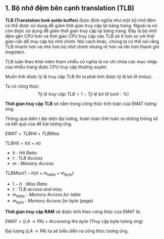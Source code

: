 ## 1. Bộ nhớ đệm bên cạnh translation (TLB)

**TLB (Translation look aside buffer)** được định nghĩa như một bộ nhớ đệm có thể được sử dụng để giảm thời gian truy cập lại bảng trang. Ngoài ra nó còn được sử dụng để giảm thời gian truy cập lại bảng trang. Đây là bộ nhớ đệm gần CPU hơn và thời gian CPU truy cập vào TLB sẽ ít hơn so với thời gian cần để truy cập bộ nhớ chính. Nói cách khác, chúng ta có thể nói rằng TLB nhanh hơn và nhỏ hơn bộ nhớ chính nhưng rẻ hơn và lớn hơn thanh ghi (register).

TLB tuân theo khái niệm tham chiếu có nghĩa là nó chỉ chứa các mục nhập của nhiều trang được CPU truy cập thường xuyên.

Muốn tính được tỷ lệ truy cập TLB thì ta phải tính được tỷ lệ bỏ lỡ (miss).

Ta có công thức:
$$ Tỷ\ lệ\ truy\ cập\ TLB = 1 - Tỷ\ lệ\ bỏ\ lỡ \; ( unit: \% ) $$

**Thời gian truy cập TLB** sẽ nằm trong công thức tính toán của EMAT tương ứng.

Thông qua biến t đại diện đại lương, hoàn toàn tính toán ra những thông số và kết quả của đề bài tương ứng.

$EMAT = TLBHit + TLBMiss$

$TLBHit = h(t+m)$

- $h:Hit\ Ratio$
- $t:TLB\ Access$
- $m:Memory\ Access$

$TLBMiss(1-h)(t+m_{table}+m_{byte})$

- $1-h:Miss\ Ratio$
- $t:TLB\ access\ and\ miss$
- $m_{table}:Memory\ Access\ for\ table$
- $m_{byte}:Memory\ Access\ for\ byte\ (page)$

**Thời gian truy cập RAM** sẽ được tính theo công thức của EMAT là:

$EMAT = (LA \to PA) + Accessing\ the\ byte$ (Truy cập byte tương ứng)

Đại lượng $(LA \to PA)$ ta sẽ biểu diễn ra công thức tương ứng.
